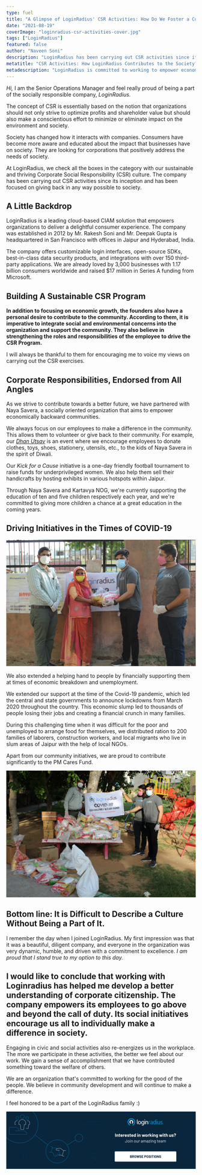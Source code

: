 ```yaml
---
type: fuel
title: "A Glimpse of LoginRadius' CSR Activities: How Do We Foster a Culture of Care"
date: "2021-08-19"
coverImage: "loginradius-csr-activities-cover.jpg"
tags: ["LoginRadius"]
featured: false 
author: "Naveen Soni"
description: "LoginRadius has been carrying out CSR activities since its inception and has been focused on giving back in any way possible to society. Learn how the company fosters a CSR culture within its organization."
metatitle: "CSR Activities: How LoginRadius Contributes to the Society?"
metadescription: "LoginRadius is committed to working to empower economically backward communities. Learn how the company fosters a culture of CSR among its employees."
---
```



_Hi,_ I am the Senior Operations Manager and feel really proud of being a part of the socially responsible company, _LoginRadius._ 

The concept of CSR is essentially based on the notion that organizations should not only strive to optimize profits and shareholder value but should also make a conscientious effort to minimize or eliminate impact on the environment and society.

Society has changed how it interacts with companies. Consumers have become more aware and educated about the impact that businesses have on society. They are looking for corporations that positively address the needs of society. 

At LoginRadius, we check all the boxes in the category with our sustainable and thriving Corporate Social Responsibility (CSR) culture. The company has been carrying out CSR activities since its inception and has been focused on giving back in any way possible to society.


## A Little Backdrop

LoginRadius is a leading cloud-based CIAM solution that empowers organizations to deliver a delightful consumer experience. The company was established in 2012 by Mr. Rakesh Soni and Mr. Deepak Gupta is headquartered in San Francisco with offices in Jaipur and Hyderabad, India. 

The company offers customizable login interfaces, open-source SDKs, best-in-class data security products, and integrations with over 150 third-party applications. We are already loved by 3,000 businesses with 1.17 billion consumers worldwide and raised $17 million in Series A funding from Microsoft.


## Building A Sustainable CSR Program

**In addition to focusing on economic growth, the founders also have a personal desire to contribute to the community. According to them, it is imperative to integrate social and environmental concerns into the organization and support the community. They also believe in strengthening the roles and responsibilities of the employee to drive the CSR Program.**


I will always be thankful to them for encouraging me to voice my views on carrying out the CSR exercises.


## Corporate Responsibilities, Endorsed from All Angles

As we strive to contribute towards a better future, we have partnered with Naya Savera, a socially oriented organization that aims to empower economically backward communities.

We always focus on our employees to make a difference in the community. This allows them to volunteer or give back to their community. For example, our _[Dhan Utsav](https://loginradius.org/)_ is an event where we encourage employees to donate clothes, toys, shoes, stationery, utensils, etc., to the kids of Naya Savera in the spirit of Diwali.

Our _Kick for a Cause_ initiative is a one-day friendly football tournament to raise funds for underprivileged women. We also help them sell their handicrafts by hosting exhibits in various hotspots within Jaipur.

Through Naya Savera and Kartavya NOG, we're currently supporting the education of ten and five children respectively each year, and we're committed to giving more children a chance at a great education in the coming years.


## Driving Initiatives in the Times of COVID-19



![loginradius-csr-activities-1](loginradius-csr-activities-1.JPG)


We also extended a helping hand to people by financially supporting them at times of economic breakdown and unemployment.

We extended our support at the time of the Covid-19 pandemic, which led the central and state governments to announce lockdowns from March 2020 throughout the country. This economic slump led to thousands of people losing their jobs and creating a financial crunch in many families. 

During this challenging time when it was difficult for the poor and unemployed to arrange food for themselves, we distributed ration to 200 families of laborers, construction workers, and local migrants who live in slum areas of Jaipur with the help of local NGOs.

Apart from our community initiatives, we are proud to contribute significantly to the PM Cares Fund. 



![loginradius-csr-activities-2](loginradius-csr-activities-2.JPG)



## Bottom line: It is Difficult to Describe a Culture Without Being a Part of It.

I remember the day when I joined LoginRadius. My first impression was that it was a beautiful, diligent company, and everyone in the organization was very dynamic, humble, and driven with a commitment to excellence. _I am proud that I stand true to my option to this day._

## I would like to conclude that working with Loginradius has helped me develop a better understanding of corporate citizenship. The company empowers its employees to go above and beyond the call of duty. Its social initiatives encourage us all to individually make a difference in society.

Engaging in civic and social activities also re-energizes us in the workplace. The more we participate in these activities, the better we feel about our work. We gain a sense of accomplishment that we have contributed something toward the welfare of others.

We are an organization that's committed to working for the good of the people. We believe in community development and will continue to make a difference.

I feel honored to be a part of the LoginRadius family :)   

[![browse-positions](browse-positions.png)](https://www.loginradius.com/careers/)

